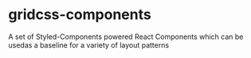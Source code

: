 # gridcss-components
A set of Styled-Components powered React Components which can be usedas a baseline for a variety of layout patterns

